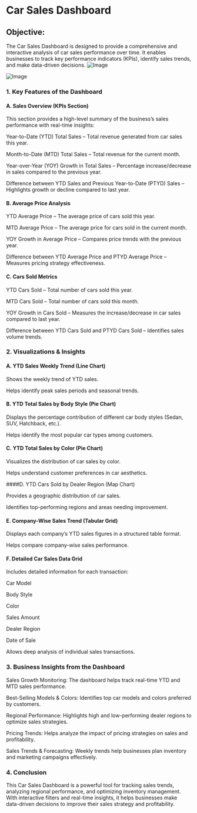 #  Car Sales Dashboard 

## Objective:

The Car Sales Dashboard is designed to provide a comprehensive and interactive analysis of car sales performance over time. It enables businesses to track key performance indicators (KPIs), identify sales trends, and make data-driven decisions.
![Image](https://github.com/user-attachments/assets/9f74a52c-8f06-4d08-8efa-c9a8511ba6f4)

![Image](https://github.com/user-attachments/assets/0c246d6b-5af1-4352-91df-82094b6c534b)
### 1. Key Features of the Dashboard

#### A. Sales Overview (KPIs Section)

This section provides a high-level summary of the business’s sales performance with real-time insights:

Year-to-Date (YTD) Total Sales – Total revenue generated from car sales this year.

Month-to-Date (MTD) Total Sales – Total revenue for the current month.

Year-over-Year (YOY) Growth in Total Sales – Percentage increase/decrease in sales compared to the previous year.

Difference between YTD Sales and Previous Year-to-Date (PTYD) Sales – Highlights growth or decline compared to last year.

#### B. Average Price Analysis

YTD Average Price – The average price of cars sold this year.

MTD Average Price – The average price for cars sold in the current month.

YOY Growth in Average Price – Compares price trends with the previous year.

Difference between YTD Average Price and PTYD Average Price – Measures pricing strategy effectiveness.

#### C. Cars Sold Metrics

YTD Cars Sold – Total number of cars sold this year.

MTD Cars Sold – Total number of cars sold this month.

YOY Growth in Cars Sold – Measures the increase/decrease in car sales compared to last year.

Difference between YTD Cars Sold and PTYD Cars Sold – Identifies sales volume trends.

### 2. Visualizations & Insights

#### A. YTD Sales Weekly Trend (Line Chart)

Shows the weekly trend of YTD sales.

Helps identify peak sales periods and seasonal trends.

#### B. YTD Total Sales by Body Style (Pie Chart)

Displays the percentage contribution of different car body styles (Sedan, SUV, Hatchback, etc.).

Helps identify the most popular car types among customers.

#### C. YTD Total Sales by Color (Pie Chart)

Visualizes the distribution of car sales by color.

Helps understand customer preferences in car aesthetics.

####D. YTD Cars Sold by Dealer Region (Map Chart)

Provides a geographic distribution of car sales.

Identifies top-performing regions and areas needing improvement.

#### E. Company-Wise Sales Trend (Tabular Grid)

Displays each company’s YTD sales figures in a structured table format.

Helps compare company-wise sales performance.

#### F. Detailed Car Sales Data Grid

Includes detailed information for each transaction:

Car Model

Body Style

Color

Sales Amount

Dealer Region

Date of Sale

Allows deep analysis of individual sales transactions.

### 3. Business Insights from the Dashboard

Sales Growth Monitoring: The dashboard helps track real-time YTD and MTD sales performance.

Best-Selling Models & Colors: Identifies top car models and colors preferred by customers.

Regional Performance: Highlights high and low-performing dealer regions to optimize sales strategies.

Pricing Trends: Helps analyze the impact of pricing strategies on sales and profitability.

Sales Trends & Forecasting: Weekly trends help businesses plan inventory and marketing campaigns effectively.

### 4. Conclusion

This Car Sales Dashboard is a powerful tool for tracking sales trends, analyzing regional performance, and optimizing inventory management. With interactive filters and real-time insights, it helps businesses make data-driven decisions to improve their sales strategy and profitability.
